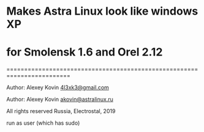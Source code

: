 # Makes Astra Linux look like windows XP
# for Smolensk 1.6 and Orel 2.12
========================================================================

Author:  Alexey Kovin <4l3xk3@gmail.com>

Author:  Alexey Kovin <akovin@astralinux.ru>

All rights reserved
Russia, Electrostal, 2019

run as user (which has sudo)

